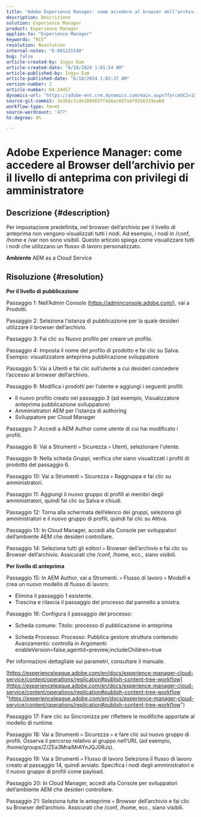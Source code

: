```yaml
---
title: "Adobe Experience Manager: come accedere al browser dell’archivio per il livello di anteprima con privilegi di amministratore"
description: Descrizione
solution: Experience Manager
product: Experience Manager
applies-to: "Experience Manager"
keywords: “KCS”
resolution: Resolution
internal-notes: "E-001231548"
bug: false
article-created-by: Ingyu Eum
article-created-date: "6/18/2024 1:01:54 AM"
article-published-by: Ingyu Eum
article-published-date: "6/18/2024 1:02:37 AM"
version-number: 2
article-number: KA-24457
dynamics-url: "https://adobe-ent.crm.dynamics.com/main.aspx?forceUCI=1&pagetype=entityrecord&etn=knowledgearticle&id=ffdf3c56-0e2d-ef11-840b-6045bd06eea5"
source-git-commit: 3e3b5c1cde188d037f4abac607a4f8356319ea60
workflow-type: tm+mt
source-wordcount: '477'
ht-degree: 9%

---
```


# Adobe Experience Manager: come accedere al Browser dell’archivio per il livello di anteprima con privilegi di amministratore

## Descrizione {#description}


Per impostazione predefinita, nel browser dell’archivio per il livello di anteprima non vengono visualizzati tutti i nodi. Ad esempio, i nodi in /conf, /home e /var non sono visibili. Questo articolo spiega come visualizzare tutti i nodi che utilizzano un flusso di lavoro personalizzato.

<b>Ambiente</b>
AEM as a Cloud Service


## Risoluzione {#resolution}


<b>Per il livello di pubblicazione</b>

Passaggio 1: Nell’Admin Console (https://adminconsole.adobe.com/), vai a Prodotti.

Passaggio 2: Seleziona l’istanza di pubblicazione per la quale desideri utilizzare il browser dell’archivio.

Passaggio 3: Fai clic su Nuovo profilo per creare un profilo.

Passaggio 4: Imposta il nome del profilo di prodotto e fai clic su Salva.
Esempio: visualizzatore anteprima pubblicazione sviluppatore

Passaggio 5: Vai a Utenti e fai clic sull’utente a cui desideri concedere l’accesso al browser dell’archivio.

Passaggio 6: Modifica i prodotti per l’utente e aggiungi i seguenti profili:
- Il nuovo profilo creato nel passaggio 3 (ad esempio, Visualizzatore anteprima pubblicazione sviluppatore)
- Amministratori AEM per l’istanza di authoring
- Sviluppatore per Cloud Manager

Passaggio 7: Accedi a AEM Author come utente di cui hai modificato i profili.

Passaggio 8: Vai a Strumenti `>`  Sicurezza `>`  Utenti, selezionare l&#39;utente.

Passaggio 9: Nella scheda Gruppi, verifica che siano visualizzati i profili di prodotto del passaggio 6.

Passaggio 10: Vai a Strumenti `>`  Sicurezza `>`  Raggruppa e fai clic su amministratori.

Passaggio 11: Aggiungi il nuovo gruppo di profili ai membri degli amministratori, quindi fai clic su Salva e chiudi.

Passaggio 12: Torna alla schermata dell’elenco dei gruppi, seleziona gli amministratori e il nuovo gruppo di profili, quindi fai clic su Attiva.

Passaggio 13: In Cloud Manager, accedi alla Console per sviluppatori dell’ambiente AEM che desideri controllare.

Passaggio 14: Seleziona tutti gli editori `>`  Browser dell’archivio e fai clic su Browser dell’archivio.
Assicurati che /conf, /home, ecc., siano visibili.

<b>Per livello di anteprima</b>

Passaggio 15: In AEM Author, vai a Strumenti. `>`  Flusso di lavoro `>`  Modelli e crea un nuovo modello di flusso di lavoro:
- Elimina il passaggio 1 esistente.
- Trascina e rilascia il passaggio del processo dal pannello a sinistra.

Passaggio 16: Configura il passaggio del processo:

- Scheda comune: Titolo: processo di pubblicazione in anteprima

- Scheda Processo: Processo: Pubblica gestore struttura contenuto Avanzamento: controlla in Argomenti: enableVersion=false,agentId=preview,includeChildren=true



Per informazioni dettagliate sui parametri, consultare il manuale.

[https://experienceleague.adobe.com/en/docs/experience-manager-cloud-service/content/operations/replication#publish-content-tree-workflow](https://experienceleague.adobe.com/en/docs/experience-manager-cloud-service/content/operations/replication#publish-content-tree-workflow "https://experienceleague.adobe.com/en/docs/experience-manager-cloud-service/content/operations/replication#publish-content-tree-workflow")



Passaggio 17: Fare clic su Sincronizza per riflettere le modifiche apportate al modello di runtime.

Passaggio 18: Vai a Strumenti `>`  Sicurezza `>`  e fare clic sul nuovo gruppo di profili.
Osserva il percorso relativo al gruppo nell’URL (ad esempio, /home/groups/Z/ZEa3MraiMrAYnJQJ0RJs).

Passaggio 19: Vai a Strumenti `>`  Flusso di lavoro Seleziona il flusso di lavoro creato al passaggio 14, quindi avvialo.
Specifica i nodi degli amministratori e il nuovo gruppo di profili come payload.

Passaggio 20: In Cloud Manager, accedi alla Console per sviluppatori dell’ambiente AEM che desideri controllare.

Passaggio 21: Seleziona tutte le anteprime `>`  Browser dell’archivio e fai clic su Browser dell’archivio.
Assicurati che /conf, /home, ecc., siano visibili.
